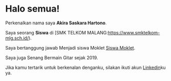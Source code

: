 # Halo semua! 

Perkenalkan nama saya **Akira Saskara Hartono**.<br>

Saya seorang **Siswa** di [SMK TELKOM MALANG:https://www.smktelkom-mlg.sch.id/).<br>

Saya bertanggung jawab Menjadi siswa Moklet [Siswa Moklet](https://www.smktelkom-mlg.sch.id/).<br>

Saya juga Senang Bermain Gitar sejak 2019.<br>

Jika kamu tertarik untuk berkenalan denganku, silakan ikuti akun [Linkedin](https://www.linkedin.com/in/akira-hartono-6673a6339/)ku ya.
